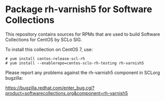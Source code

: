 # Package rh-varnish5 for Software Collections

This repository contains sources for RPMs that are used to build
Software Collections for CentOS by SCLo SIG.

To install this collection on CentOS 7, use:

```
# yum install centos-release-scl-rh
# yum install --enablerepo=centos-sclo-rh-testing rh-varnish5
```

Please report any problems against the rh-varnish5 component in SCLorg
bugzilla:

https://bugzilla.redhat.com/enter_bug.cgi?product=softwarecollections.org&component=rh-varnish5
